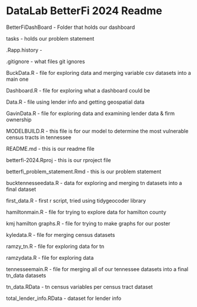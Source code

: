 # DataLab BetterFi 2024 Readme 

BetterFiDashBoard - Folder that holds our dashboard

tasks - holds our problem statement

.Rapp.history - 

.gitignore - what files git ignores

BuckData.R - file for exploring data and merging variable csv datasets into a main one

Dashboard.R - file for exploring what a dashboard could be

Data.R - file using lender info and getting geospatial data

GavinData.R - file for exploring data and examining lender data & firm ownership

MODELBUILD.R - this file is for our model to determine the most vulnerable census tracts in tennessee

README.md - this is our readme file

betterfi-2024.Rproj - this is our rproject file

betterfi_problem_statement.Rmd - this is our problem statement

bucktennesseedata.R - data for exploring and merging tn datasets into a final dataset

first_data.R - first r script, tried using tidygeocoder library

hamiltonmain.R - file for trying to explore data for hamilton county

kmj hamilton graphs.R - file for trying to make graphs for our poster

kyledata.R - file for merging census datasets

ramzy_tn.R - file for exploring data for tn

ramzydata.R - file for exploring data

tennesseemain.R - file for merging all of our tennessee datasets into a final tn_data datasets

tn_data.RData - tn census variables per census tract dataset

total_lender_info.RData - dataset for lender info

